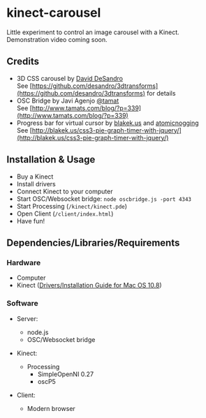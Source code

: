 # kinect-carousel

Little experiment to control an image carousel with a Kinect.  
Demonstration video coming soon.

## Credits

- 3D CSS carousel by [David DeSandro](desandro.com)    
  See [https://github.com/desandro/3dtransforms](https://github.com/desandro/3dtransforms) for details
- OSC Bridge by Javi Agenjo [@tamat](https://twitter.com/tamat)   
  See [http://www.tamats.com/blog/?p=339](http://www.tamats.com/blog/?p=339)
- Progress bar for virtual cursor by [blakek.us](http://blakek.us/) and [atomicnogging](http://atomicnoggin.ca/blog/2010/02/20/pure-css3-pie-charts/)  
  See [http://blakek.us/css3-pie-graph-timer-with-jquery/](http://blakek.us/css3-pie-graph-timer-with-jquery/)
  
## Installation & Usage
  
- Buy a Kinect
- Install drivers
- Connect Kinect to your computer
- Start OSC/Websocket bridge: `node oscbridge.js -port 4343`
- Start Processing (`/kinect/kinect.pde`)
- Open Client (`/client/index.html`)
- Have fun!

## Dependencies/Libraries/Requirements

### Hardware

- Computer
- Kinect ([Drivers/Installation Guide for Mac OS 10.8](http://blog.nelga.com/setup-microsoft-kinect-on-mac-os-x-10-8-mountain-lion/))

### Software

- Server:
	- node.js
	- OSC/Websocket bridge
	
- Kinect:
	- Processing
		- SimpleOpenNI 0.27
		- oscP5
		
- Client:  
	- Modern browser